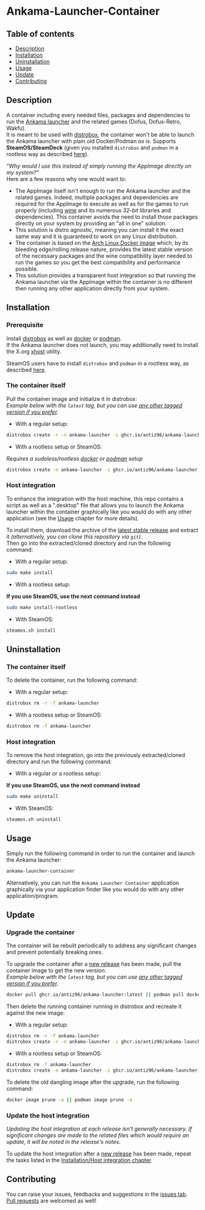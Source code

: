 # Ankama-Launcher-Container

## Table of contents

- [Description](#description)
- [Installation](#installation)
- [Uninstallation](#uninstallation)
- [Usage](#usage)
- [Update](#update)
- [Contributing](#contributing)

## Description

A container including every needed files, packages and dependencies to run the [Ankama launcher](https://www.ankama.com/en/launcher) and the related games (Dofus, Dofus-Retro, Wakfu).  
It is meant to be used with [distrobox](https://github.com/89luca89/distrobox), the container won't be able to launch the Ankama launcher with plain old Docker/Podman *as is*.
Supports **SteamOS/SteamDeck** (given you installed `distrobox` and `podman` in a rootless way as described [here](https://github.com/89luca89/distrobox/blob/main/docs/posts/install_rootless.md)).

*"Why would I use this instead of simply running the AppImage directly on my system?"*  
Here are a few reasons why one would want to:

- The AppImage itself isn't enough to run the Ankama launcher and the related games. Indeed, multiple packages and dependencies are required for the AppImage to execute as well as for the games to run properly (including [wine](https://www.winehq.org/) and its numerous *32-bit* libraries and dependencies). This container avoids the need to install those packages directly on your system by providing an "all in one" solution.
- This solution is distro agnostic, meaning you can install it the exact same way and it is guaranteed to work on any Linux distribution.
- The container is based on the [Arch Linux Docker image](https://hub.docker.com/_/archlinux) which, by its bleeding edge/rolling release nature, provides the latest stable version of the necessary packages and the wine compatibility layer needed to run the games so you get the best compatibility and performance possible.
- This solution provides a transparent host integration so that running the Ankama launcher via the AppImage within the container is no different then running any other application directly from your system.

## Installation

### Prerequisite

Install [distrobox](https://github.com/89luca89/distrobox) as well as [docker](https://github.com/docker/cli) or [podman](https://github.com/containers/podman).  
If the Ankama launcher does not launch, you may additionally need to install the X.org [xhost](https://wiki.archlinux.org/title/Xhost) utility.

SteamOS users have to install `distrobox` and `podman` in a rootless way, as described [here](https://github.com/89luca89/distrobox/blob/main/docs/posts/install_rootless.md).

### The container itself

Pull the container image and initialize it in distrobox:  
*Example below with the `latest` tag, but you can use [any other tagged version if you prefer](https://ghcr.io/antiz96/ankama-launcher).*

- With a regular setup:

```bash
distrobox create -r -n ankama-launcher -i ghcr.io/antiz96/ankama-launcher:latest
```

- With a rootless setup or SteamOS:

*Requires a sudoless/rootless [docker](https://docs.docker.com/engine/security/rootless/) or [podman](https://github.com/containers/podman/blob/main/docs/tutorials/rootless_tutorial.md) setup*

```bash
distrobox create -n ankama-launcher -i ghcr.io/antiz96/ankama-launcher:latest
```

### Host integration

To enhance the integration with the host machine, this repo contains a script as well as a ".desktop" file that allows you to launch the Ankama launcher within the container graphically like you would do with any other application (see the [Usage](#usage) chapter for more details).

To install them, download the archive of the [latest stable release](https://github.com/Antiz96/Ankama-Launcher-Container/releases/latest) and extract it *(alternatively, you can clone this repository via `git`)*.  
Then go into the extracted/cloned directory and run the following command:

- With a regular setup:

```bash
sudo make install
```

- With a rootless setup:

**If you use SteamOS, use the next command instead**

```bash
sudo make install-rootless
```

- With SteamOS:

```bash
steamos.sh install
```

## Uninstallation

### The container itself

To delete the container, run the following command:

- With a regular setup:

```bash
distrobox rm -r -f ankama-launcher
```

- With a rootless setup or SteamOS:

```bash
distrobox rm -f ankama-launcher
```

### Host integration

To remove the host integration, go into the previously extracted/cloned directory and run the following command:

- With a regular or a rootless setup:

**If you use SteamOS, use the next command instead**

```bash
sudo make uninstall
```

- With SteamOS:

```bash
steamos.sh uninstall
```

## Usage

Simply run the following command in order to run the container and launch the Ankama launcher:

```bash
ankama-launcher-container
```

Alternatively, you can run the `Ankama Launcher Container` application graphically via your application finder like you would do with any other application/program.

## Update

### Upgrade the container

The container will be rebuilt periodically to address any significant changes and prevent potentially breaking ones.

To upgrade the container after a [new release](https://github.com/Antiz96/Ankama-Launcher-Container/releases) has been made, pull the container image to get the new version:  
*Example below with the `latest` tag, but you can use [any other tagged version if you prefer](https://ghcr.io/antiz96/ankama-launcher).*

```bash
docker pull ghcr.io/antiz96/ankama-launcher:latest || podman pull docker pull ghcr.io/antiz96/ankama-launcher:latest$
```

Then delete the running container running in distrobox and recreate it against the new image:

- With a regular setup:

```bash
distrobox rm -r -f ankama-launcher
distrobox create -r -n ankama-launcher -i ghcr.io/antiz96/ankama-launcher:latest #Replace the tag by the one you pulled if you didn't used "latest"
```

- With a rootless setup or SteamOS:

```bash
distrobox rm -f ankama-launcher
distrobox create -n ankama-launcher -i ghcr.io/antiz96/ankama-launcher:latest #Replace the tag by the one you pulled if you didn't used "latest"
```

To delete the old dangling image after the upgrade, run the following command:

```bash
docker image prune -a || podman image prune -a
```

### Update the host integration

*Updating the host integration at each release isn't generally necessary. If significant changes are made to the related files which would require an update, it will be noted in the release's notes.*

To update the host integration after a [new release](https://github.com/Antiz96/Ankama-Launcher-Container/releases) has been made, repeat the tasks listed in the [Installation/Host integration chapter](#host-integration).



## Contributing

You can raise your issues, feedbacks and suggestions in the [issues tab](https://github.com/Antiz96/Ankama-Launcher-Container/issues).  
[Pull requests](https://github.com/Antiz96/Ankama-Launcher-Container/pulls) are welcomed as well!
